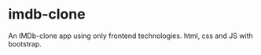 # imdb-clone
An IMDb-clone app using only frontend technologies. html, css and JS with bootstrap.

        